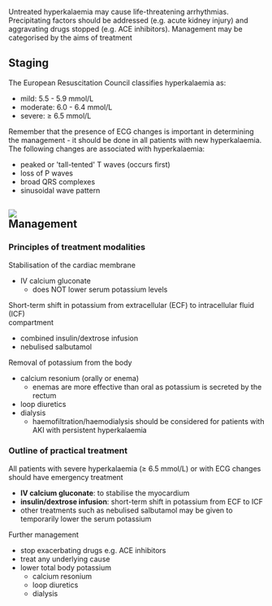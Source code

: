 Untreated hyperkalaemia may cause life\-threatening arrhythmias. Precipitating factors should be addressed (e.g. acute kidney injury) and aggravating drugs stopped (e.g. ACE inhibitors). Management may be categorised by the aims of treatment  
  
Staging
-------

  
The European Resuscitation Council classifies hyperkalaemia as:  
* mild: 5\.5 \- 5\.9 mmol/L
* moderate: 6\.0 \- 6\.4 mmol/L
* severe: ≥ 6\.5 mmol/L

  
Remember that the presence of ECG changes is important in determining the management \- it should be done in all patients with new hyperkalaemia. The following changes are associated with hyperkalaemia:  
* peaked or 'tall\-tented' T waves (occurs first)
* loss of P waves
* broad QRS complexes
* sinusoidal wave pattern

  
[![](https://d32xxyeh8kfs8k.cloudfront.net/images_Passmedicine/ecg080.png)](https://d32xxyeh8kfs8k.cloudfront.net/images_Passmedicine/ecg080c.png)  
Management
----------

  
### Principles of treatment modalities

  
Stabilisation of the cardiac membrane  
* IV calcium gluconate
	+ does NOT lower serum potassium levels

  
Short\-term shift in potassium from extracellular (ECF) to intracellular fluid (ICF)   
compartment  
* combined insulin/dextrose infusion
* nebulised salbutamol

  
Removal of potassium from the body  
* calcium resonium (orally or enema)
	+ enemas are more effective than oral as potassium is secreted by the rectum
* loop diuretics
* dialysis
	+ haemofiltration/haemodialysis should be considered for patients with AKI with persistent hyperkalaemia

  
### Outline of practical treatment

  
All patients with severe hyperkalaemia (≥ 6\.5 mmol/L) or with ECG changes should have emergency treatment  
* **IV calcium gluconate**: to stabilise the myocardium
* **insulin/dextrose infusion**: short\-term shift in potassium from ECF to ICF
* other treatments such as nebulised salbutamol may be given to temporarily lower the serum potassium

  
Further management  
* stop exacerbating drugs e.g. ACE inhibitors
* treat any underlying cause
* lower total body potassium
	+ calcium resonium
	+ loop diuretics
	+ dialysis
